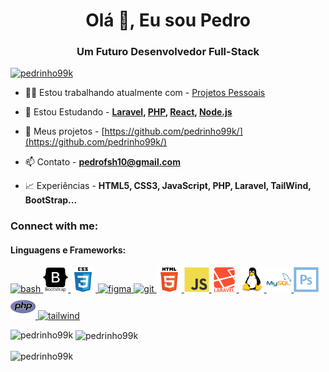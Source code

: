 <h1 align="center">Olá 👋, Eu sou Pedro</h1>
<h3 align="center">Um Futuro Desenvolvedor Full-Stack</h3>

<p align="left"> <a href="https://github.com/ryo-ma/github-profile-trophy"><img src="https://github-profile-trophy.vercel.app/?username=pedrinho99k" alt="pedrinho99k" /></a> </p>

- 👨‍💻 Estou trabalhando atualmente com - [Projetos Pessoais](https://github.com/pedrinho99k/)

- 📖 Estou Estudando - **[Laravel](https://laravel.com/), [PHP](https://www.php.net/), [React](https://react.dev/), [Node.js](https://nodejs.org/en/learn)**

- 📁 Meus projetos - [https://github.com/pedrinho99k/](https://github.com/pedrinho99k/)

- 📫 Contato  - **pedrofsh10@gmail.com**

- 📈 Experiências - **HTML5, CSS3, JavaScript, PHP, Laravel, TailWind, BootStrap...**

<h3 align="left">Connect with me:</h3>
<p align="left">
</p>

<h4 align="left">Linguagens e Frameworks:</h4>
<p align="left"> <a href="https://www.gnu.org/software/bash/" target="_blank" rel="noreferrer"> <img src="https://www.vectorlogo.zone/logos/gnu_bash/gnu_bash-icon.svg" alt="bash" width="40" height="40"/> </a> <a href="https://getbootstrap.com" target="_blank" rel="noreferrer"> <img src="https://raw.githubusercontent.com/devicons/devicon/master/icons/bootstrap/bootstrap-plain-wordmark.svg" alt="bootstrap" width="40" height="40"/> </a> <a href="https://www.w3schools.com/css/" target="_blank" rel="noreferrer"> <img src="https://raw.githubusercontent.com/devicons/devicon/master/icons/css3/css3-original-wordmark.svg" alt="css3" width="40" height="40"/> </a> <a href="https://www.figma.com/" target="_blank" rel="noreferrer"> <img src="https://www.vectorlogo.zone/logos/figma/figma-icon.svg" alt="figma" width="40" height="40"/> </a> <a href="https://git-scm.com/" target="_blank" rel="noreferrer"> <img src="https://www.vectorlogo.zone/logos/git-scm/git-scm-icon.svg" alt="git" width="40" height="40"/> </a> <a href="https://www.w3.org/html/" target="_blank" rel="noreferrer"> <img src="https://raw.githubusercontent.com/devicons/devicon/master/icons/html5/html5-original-wordmark.svg" alt="html5" width="40" height="40"/> </a> <a href="https://developer.mozilla.org/en-US/docs/Web/JavaScript" target="_blank" rel="noreferrer"> <img src="https://raw.githubusercontent.com/devicons/devicon/master/icons/javascript/javascript-original.svg" alt="javascript" width="40" height="40"/> </a> <a href="https://laravel.com/" target="_blank" rel="noreferrer"> <img src="https://raw.githubusercontent.com/devicons/devicon/master/icons/laravel/laravel-plain-wordmark.svg" alt="laravel" width="40" height="40"/> </a> <a href="https://www.linux.org/" target="_blank" rel="noreferrer"> <img src="https://raw.githubusercontent.com/devicons/devicon/master/icons/linux/linux-original.svg" alt="linux" width="40" height="40"/> </a> <a href="https://www.mysql.com/" target="_blank" rel="noreferrer"> <img src="https://raw.githubusercontent.com/devicons/devicon/master/icons/mysql/mysql-original-wordmark.svg" alt="mysql" width="40" height="40"/> </a> <a href="https://www.photoshop.com/en" target="_blank" rel="noreferrer"> <img src="https://raw.githubusercontent.com/devicons/devicon/master/icons/photoshop/photoshop-line.svg" alt="photoshop" width="40" height="40"/> </a> <a href="https://www.php.net" target="_blank" rel="noreferrer"> <img src="https://raw.githubusercontent.com/devicons/devicon/master/icons/php/php-original.svg" alt="php" width="40" height="40"/> </a> <a href="https://tailwindcss.com/" target="_blank" rel="noreferrer"> <img src="https://www.vectorlogo.zone/logos/tailwindcss/tailwindcss-icon.svg" alt="tailwind" width="40" height="40"/> </a> </p>

<p><img align="left" src="https://github-readme-stats.vercel.app/api/top-langs?username=pedrinho99k&show_icons=true&theme=dark&locale=en&layout=compact" alt="pedrinho99k" /></p>

<p>&nbsp;<img align="center" src="https://github-readme-stats.vercel.app/api?username=pedrinho99k&show_icons=true&theme=dark&locale=en" alt="pedrinho99k" /></p>

<p><img align="center" src="https://github-readme-streak-stats.herokuapp.com/?user=pedrinho99k&theme=dark" alt="pedrinho99k" /></p>

